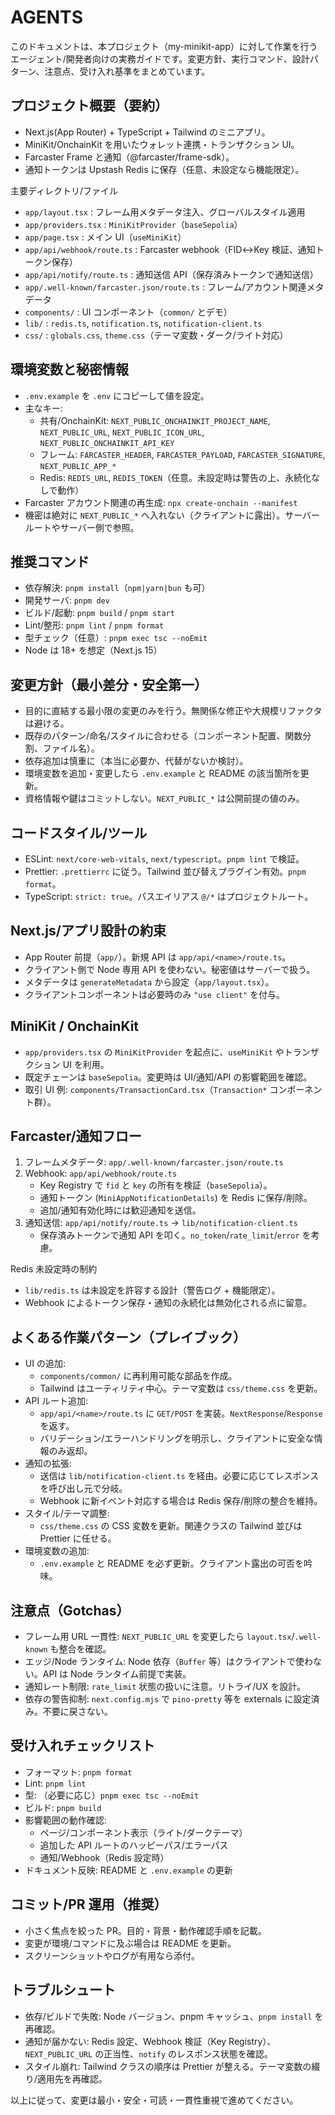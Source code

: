 # AGENTS

このドキュメントは、本プロジェクト（my-minikit-app）に対して作業を行うエージェント/開発者向けの実務ガイドです。変更方針、実行コマンド、設計パターン、注意点、受け入れ基準をまとめています。

## プロジェクト概要（要約）

- Next.js(App Router) + TypeScript + Tailwind のミニアプリ。
- MiniKit/OnchainKit を用いたウォレット連携・トランザクション UI。
- Farcaster Frame と通知（@farcaster/frame-sdk）。
- 通知トークンは Upstash Redis に保存（任意、未設定なら機能限定）。

主要ディレクトリ/ファイル

- `app/layout.tsx` : フレーム用メタデータ注入、グローバルスタイル適用
- `app/providers.tsx` : `MiniKitProvider`（`baseSepolia`）
- `app/page.tsx` : メイン UI（`useMiniKit`）
- `app/api/webhook/route.ts` : Farcaster webhook（FID↔Key 検証、通知トークン保存）
- `app/api/notify/route.ts` : 通知送信 API（保存済みトークンで通知送信）
- `app/.well-known/farcaster.json/route.ts` : フレーム/アカウント関連メタデータ
- `components/` : UI コンポーネント（`common/` とデモ）
- `lib/` : `redis.ts`, `notification.ts`, `notification-client.ts`
- `css/` : `globals.css`, `theme.css`（テーマ変数・ダーク/ライト対応）

## 環境変数と秘密情報

- `.env.example` を `.env` にコピーして値を設定。
- 主なキー:
  - 共有/OnchainKit: `NEXT_PUBLIC_ONCHAINKIT_PROJECT_NAME`, `NEXT_PUBLIC_URL`, `NEXT_PUBLIC_ICON_URL`, `NEXT_PUBLIC_ONCHAINKIT_API_KEY`
  - フレーム: `FARCASTER_HEADER`, `FARCASTER_PAYLOAD`, `FARCASTER_SIGNATURE`, `NEXT_PUBLIC_APP_*`
  - Redis: `REDIS_URL`, `REDIS_TOKEN`（任意。未設定時は警告の上、永続化なしで動作）
- Farcaster アカウント関連の再生成: `npx create-onchain --manifest`
- 機密は絶対に `NEXT_PUBLIC_*` へ入れない（クライアントに露出）。サーバールートやサーバー側で参照。

## 推奨コマンド

- 依存解決: `pnpm install`（`npm|yarn|bun` も可）
- 開発サーバ: `pnpm dev`
- ビルド/起動: `pnpm build` / `pnpm start`
- Lint/整形: `pnpm lint` / `pnpm format`
- 型チェック（任意）: `pnpm exec tsc --noEmit`
- Node は 18+ を想定（Next.js 15）

## 変更方針（最小差分・安全第一）

- 目的に直結する最小限の変更のみを行う。無関係な修正や大規模リファクタは避ける。
- 既存のパターン/命名/スタイルに合わせる（コンポーネント配置、関数分割、ファイル名）。
- 依存追加は慎重に（本当に必要か、代替がないか検討）。
- 環境変数を追加・変更したら `.env.example` と README の該当箇所を更新。
- 資格情報や鍵はコミットしない。`NEXT_PUBLIC_*` は公開前提の値のみ。

## コードスタイル/ツール

- ESLint: `next/core-web-vitals`, `next/typescript`。`pnpm lint` で検証。
- Prettier: `.prettierrc` に従う。Tailwind 並び替えプラグイン有効。`pnpm format`。
- TypeScript: `strict: true`。パスエイリアス `@/*` はプロジェクトルート。

## Next.js/アプリ設計の約束

- App Router 前提（`app/`）。新規 API は `app/api/<name>/route.ts`。
- クライアント側で Node 専用 API を使わない。秘密値はサーバーで扱う。
- メタデータは `generateMetadata` から設定（`app/layout.tsx`）。
- クライアントコンポーネントは必要時のみ `"use client"` を付与。

## MiniKit / OnchainKit

- `app/providers.tsx` の `MiniKitProvider` を起点に、`useMiniKit` やトランザクション UI を利用。
- 既定チェーンは `baseSepolia`。変更時は UI/通知/API の影響範囲を確認。
- 取引 UI 例: `components/TransactionCard.tsx`（`Transaction*` コンポーネント群）。

## Farcaster/通知フロー

1. フレームメタデータ: `app/.well-known/farcaster.json/route.ts`
2. Webhook: `app/api/webhook/route.ts`
   - Key Registry で `fid` と `key` の所有を検証（`baseSepolia`）。
   - 通知トークン (`MiniAppNotificationDetails`) を Redis に保存/削除。
   - 追加/通知有効化時には歓迎通知を送信。
3. 通知送信: `app/api/notify/route.ts` → `lib/notification-client.ts`
   - 保存済みトークンで通知 API を叩く。`no_token`/`rate_limit`/`error` を考慮。

Redis 未設定時の制約

- `lib/redis.ts` は未設定を許容する設計（警告ログ + 機能限定）。
- Webhook によるトークン保存・通知の永続化は無効化される点に留意。

## よくある作業パターン（プレイブック）

- UI の追加:
  - `components/common/` に再利用可能な部品を作成。
  - Tailwind はユーティリティ中心。テーマ変数は `css/theme.css` を更新。
- API ルート追加:
  - `app/api/<name>/route.ts` に `GET/POST` を実装。`NextResponse`/`Response` を返す。
  - バリデーション/エラーハンドリングを明示し、クライアントに安全な情報のみ返却。
- 通知の拡張:
  - 送信は `lib/notification-client.ts` を経由。必要に応じてレスポンスを呼び出し元で分岐。
  - Webhook に新イベント対応する場合は Redis 保存/削除の整合を維持。
- スタイル/テーマ調整:
  - `css/theme.css` の CSS 変数を更新。関連クラスの Tailwind 並びは Prettier に任せる。
- 環境変数の追加:
  - `.env.example` と README を必ず更新。クライアント露出の可否を吟味。

## 注意点（Gotchas）

- フレーム用 URL 一貫性: `NEXT_PUBLIC_URL` を変更したら `layout.tsx`/`.well-known` も整合を確認。
- エッジ/Node ランタイム: Node 依存（`Buffer` 等）はクライアントで使わない。API は Node ランタイム前提で実装。
- 通知レート制限: `rate_limit` 状態の扱いに注意。リトライ/UX を設計。
- 依存の警告抑制: `next.config.mjs` で `pino-pretty` 等を externals に設定済み。不要に戻さない。

## 受け入れチェックリスト

- フォーマット: `pnpm format`
- Lint: `pnpm lint`
- 型: （必要に応じ）`pnpm exec tsc --noEmit`
- ビルド: `pnpm build`
- 影響範囲の動作確認:
  - ページ/コンポーネント表示（ライト/ダークテーマ）
  - 追加した API ルートのハッピーパス/エラーパス
  - 通知/Webhook（Redis 設定時）
- ドキュメント反映: README と `.env.example` の更新

## コミット/PR 運用（推奨）

- 小さく焦点を絞った PR。目的・背景・動作確認手順を記載。
- 変更が環境/コマンドに及ぶ場合は README を更新。
- スクリーンショットやログが有用なら添付。

## トラブルシュート

- 依存/ビルドで失敗: Node バージョン、pnpm キャッシュ、`pnpm install` を再確認。
- 通知が届かない: Redis 設定、Webhook 検証（Key Registry）、`NEXT_PUBLIC_URL` の正当性、`notify` のレスポンス状態を確認。
- スタイル崩れ: Tailwind クラスの順序は Prettier が整える。テーマ変数の綴り/適用先を再確認。

以上に従って、変更は最小・安全・可読・一貫性重視で進めてください。
